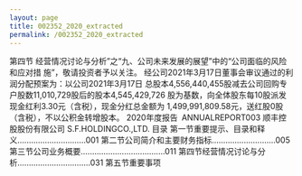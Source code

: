 ```yaml
---
layout: page
title: 002352_2020_extracted
permalink: /002352_2020_extracted
---
```


第四节
经营情况讨论与分析”之“九、公司未来发展的展望”中的“公司面临的风险和应对措
施”，敬请投资者予以关注。
经公司2021年3月17日董事会审议通过的利润分配预案为：以公司2021年3月17日
总股本4,556,440,455股减去公司回购专户股数11,010,729股后的股本4,545,429,726
股为基数，向全体股东每10股派发现金红利3.30元（含税），现金分红总金额为
1,499,991,809.58元，送红股0股（含税），不以公积金转增股本。
2020年度报告 ANNUALREPORT003
顺丰控股股份有限公司
S.F.HOLDINGCO.,LTD.
目录
第一节重要提示、目录和释义..............................001
第二节公司简介和主要财务指标............................005
第三节公司业务概要.....................................011
第四节经营情况讨论与分析................................031
第五节重要事项